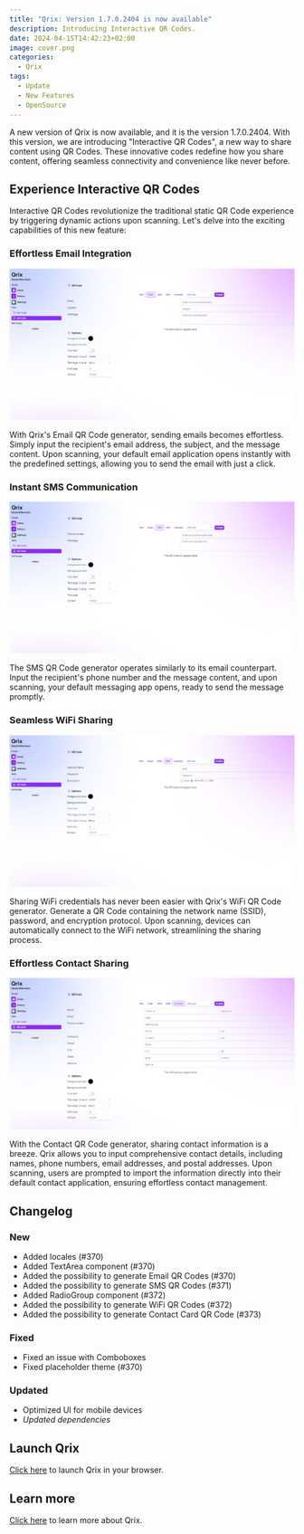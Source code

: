 ```yaml
---
title: "Qrix: Version 1.7.0.2404 is now available"
description: Introducing Interactive QR Codes.
date: 2024-04-15T14:42:23+02:00
image: cover.png
categories:
  - Qrix
tags:
  - Update
  - New Features
  - OpenSource
---
```


A new version of Qrix is now available, and it is the version 1.7.0.2404. With this version, we are introducing "Interactive QR Codes", a new way to share content using QR Codes. These innovative codes redefine how you share content, offering seamless connectivity and convenience like never before.

## Experience Interactive QR Codes

Interactive QR Codes revolutionize the traditional static QR Code experience by triggering dynamic actions upon scanning. Let's delve into the exciting capabilities of this new feature:

### Effortless Email Integration

![The new Email QR Code generator](1.png)

With Qrix's Email QR Code generator, sending emails becomes effortless. Simply input the recipient's email address, the subject, and the message content. Upon scanning, your default email application opens instantly with the predefined settings, allowing you to send the email with just a click.

### Instant SMS Communication

![The SMS QR Code generator](2.png)

The SMS QR Code generator operates similarly to its email counterpart. Input the recipient's phone number and the message content, and upon scanning, your default messaging app opens, ready to send the message promptly.

### Seamless WiFi Sharing

![The WiFi QR Code generator form](3.png)

Sharing WiFi credentials has never been easier with Qrix's WiFi QR Code generator. Generate a QR Code containing the network name (SSID), password, and encryption protocol. Upon scanning, devices can automatically connect to the WiFi network, streamlining the sharing process.

### Effortless Contact Sharing

![The new Contact QR Code generator](4.png)

With the Contact QR Code generator, sharing contact information is a breeze. Qrix allows you to input comprehensive contact details, including names, phone numbers, email addresses, and postal addresses. Upon scanning, users are prompted to import the information directly into their default contact application, ensuring effortless contact management.

## Changelog

### New

- Added locales (#370)
- Added TextArea component (#370)
- Added the possibility to generate Email QR Codes (#370)
- Added the possibility to generate SMS QR Codes (#371)
- Added RadioGroup component (#372)
- Added the possibility to generate WiFi QR Codes (#372)
- Added the possibility to generate Contact Card QR Code (#373)

### Fixed

- Fixed an issue with Comboboxes
- Fixed placeholder theme (#370)

### Updated

- Optimized UI for mobile devices
- _Updated dependencies_

## Launch Qrix

[Click here](ttps://qrix.leocorporation.dev) to launch Qrix in your browser.

## Learn more

[Click here](https://leocorporation.dev/store/qrix) to learn more about Qrix.
